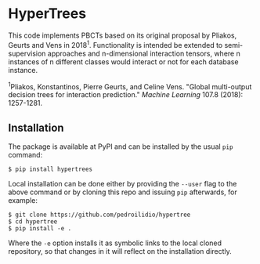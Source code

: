 # HyperTrees
This code implements PBCTs based on its original proposal by Pliakos, Geurts and Vens in 2018<sup>1</sup>. Functionality is intended be extended to semi-supervision approaches and n-dimensional interaction tensors, where n instances of n different classes would interact or not for each database instance.

<sup>1</sup>Pliakos, Konstantinos, Pierre Geurts, and Celine Vens. "Global multi-output decision trees for interaction prediction." *Machine Learning* 107.8 (2018): 1257-1281.

## Installation
The package is available at PyPI and can be installed by the usual `pip` command:
```
$ pip install hypertrees
```
Local installation can be done either by providing the `--user` flag to the above command or by cloning this repo and issuing `pip` afterwards, for example:
```
$ git clone https://github.com/pedroilidio/hypertree
$ cd hypertree
$ pip install -e .
```
Where the `-e` option installs it as symbolic links to the local cloned repository, so that changes in it will reflect on the installation directly.
